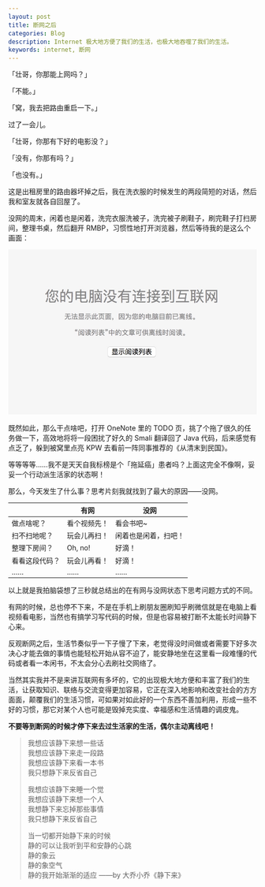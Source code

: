 ```yaml
---
layout: post
title: 断网之后
categories: Blog
description: Internet 极大地方便了我们的生活，也极大地吞噬了我们的生活。
keywords: internet, 断网
---
```


「壮哥，你那能上网吗？」

「不能。」

「窝，我去把路由重启一下。」

过了一会儿。

「壮哥，你那有下好的电影没？」

「没有，你那有吗？」

「也没有。」

这是出租房里的路由器坏掉之后，我在洗衣服的时候发生的两段简短的对话，然后我和室友就各自回屋了。

没网的周末，闲着也是闲着，洗完衣服洗被子，洗完被子刷鞋子，刷完鞋子打扫房间，整理书桌，然后翻开 RMBP，习惯性地打开浏览器，然后等待我的是这么个画面：

![](/images/blog/offline.jpg)

既然如此，那么干点啥吧，打开 OneNote 里的 TODO 页，挑了个拖了很久的任务做一下，高效地将将一段困扰了好久的 Smali 翻译回了 Java 代码，后来感觉有点乏了，躲到被窝里点亮 KPW 去看前一阵同事推荐的《从清末到民国》。

等等等等……我不是天天自我标榜是个「拖延癌」患者吗？上面这完全不像啊，妥妥一个行动派生活家的状态啊！

那么，今天发生了什么事？思考片刻我就找到了最大的原因——没网。

|                | 有网         | 没网                 |
|----------------|--------------|----------------------|
| 做点啥呢？     | 看个视频先！ | 看会书吧~            |
| 扫不扫地呢？   | 玩会儿再扫！ | 闲着也是闲着，扫吧！ |
| 整理下房间？   | Oh, no!      | 好滴！               |
| 看看这段代码？ | 玩会儿再看！ | 好滴！               |
| ……             | ……           | ……                   |

以上就是我拍脑袋想了三秒就总结出的在有网与没网状态下思考问题方式的不同。

有网的时候，总也停不下来，不是在手机上刷朋友圈刷知乎刷微信就是在电脑上看视频看电影，当然也有搞学习写代码的时候，但是也容易被打断不太能长时间静下心来。

反观断网之后，生活节奏似乎一下子慢了下来，老觉得没时间做或者需要下好多次决心才能去做的事情也能轻松开始从容不迫了，能安静地坐在这里看一段难懂的代码或者看一本闲书，不太会分心去刷社交网络了。

当然其实我并不是来讲互联网有多坏的，它的出现极大地方便和丰富了我们的生活，让获取知识、联络与交流变得更加容易，它正在深入地影响和改变社会的方方面面，颠覆我们的生活习惯，可如果对如此好的一个东西不善加利用，形成一些不好的习惯，那它对某个人也可能是毁掉充实度、幸福感和生活情趣的调皮鬼。

**不要等到断网的时候才停下来去过生活家的生活，偶尔主动离线吧！**

>我想应该静下来想一些话  
>我想应该静下来走一段路  
>我想应该静下来看一本书  
>我只想静下来反省自己  
>
>我想应该静下来睡一个觉  
>我想应该静下来想一个人  
>我想静下来忘掉那些事情  
>我只想静下来反省自己  
>
>当一切都开始静下来的时候  
>静的可以让我听到平和安静的心跳  
>静的象云  
>静的象空气  
>静的我开始渐渐的适应 
>——by 大乔小乔《静下来》
